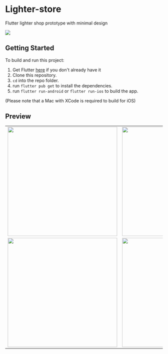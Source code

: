 # Lighter-store
Flutter lighter shop prototype with minimal design

<a href='https://www.buymeacoffee.com/OsmanyCruz' target="_blank" rel="noopener noreferrer"><img src="https://www.buymeacoffee.com/assets/img/custom_images/orange_img.png"/></a>



## Getting Started
To build and run this project:

1. Get Flutter [here](https://flutter.dev) if you don't already have it
2. Clone this repository.
3. `cd` into the repo folder.
4. run `flutter pub get` to install the dependencies.
5. run `flutter run-android` or `flutter run-ios` to build the app.

(Please note that a Mac with XCode is required to build for iOS)

## Preview

| |  | 
| -------- | -------- | 
| <img src="https://i.ibb.co/ctx1MCt/20210818-214250.gif" height="350" />     | <img src="https://i.ibb.co/jMBBcGn/20210818-215327.gif" height="350" />     | 
| <img src="https://i.ibb.co/S0Xgkjd/20210818-220626.gif" height="350" />      |   <img src="https://i.ibb.co/2sRnVD3/20210818-220917.gif" height="350" />   | 